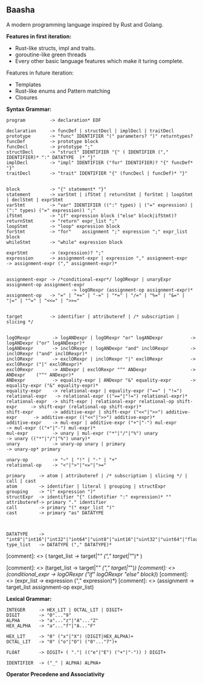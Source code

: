 ## Baasha

A modern programming language inspired by Rust and Golang. 

**Features in first iteration:**
- Rust-like structs, impl and traits.
- goroutine-like green threads
- Every other basic language features which make it turing complete.

Features in future iteration:
- Templates
- Rust-like enums and Pattern matching
- Closures


**Syntax Grammar:**

```
program         -> declaration* EOF

declaration     -> funcDef | structDecl | implDecl | traitDecl
prototype       -> "func" IDENTIFIER "(" parameters? ")" returntypes?
funcDef         -> prototype block 
funcDecl        -> prototype ";"
structDecl      -> "struct" IDENTIFIER "{" ( IDENTIFIER ("," IDENTIFIER)* ":" DATATYPE  )* "}"
implDecl        -> "impl" IDENTIFIER ("for" IDENTIFIER)? "{" funcDef* "}"
traitDecl       -> "trait" IDENTIFIER "{" (funcDecl | funcDef)* "}"


block           -> "{" statement* "}"
statement       -> varStmt | ifStmt | returnStmt | forStmt | loopStmt | declStmt | exprStmt
varStmt         -> "var" IDENTIFIER ((":" types) | ("=" expression) | (":" types) ("=" expression)) ";"
ifStmt          -> "if" expression block ("else" block|ifStmt)?
returnStmt      -> "return" expr_list ";"
loopStmt        -> "loop" expression block
forStmt         -> "for"    assignment ";" expression ";" expr_list block
whileStmt       -> "while" expression block

exprStmt        -> (expression)? ";"
expression      -> assignment-expr | expression "," assignment-expr         -> assignment-expr ("," assignment-expr)*


assignment-expr -> /*conditional-expr*/ logORexpr | unaryExpr assignment-op assignment-expr
                        -> logORexpr (assignment-op assignment-expr)*
assignment-op   -> "=" | "+=" | "-=" | "*=" | "/=" | "%=" | "&=" | "|=" | "^=" | "<<=" | ">>="


target          -> identifier | attributeref | /* subscription | slicing */


logORexpr        -> logANDexpr | logORexpr "or" logANDexpr          -> logANDexpr ("or" logANDexpr)*
logANDexpr       -> inclORexpr | logANDexpr "and" inclORexpr        -> inclORexpr ("and" inclORexpr)*
inclORexpr       -> exclORexpr | inclORexpr "|" exclORexpr          -> exclORexpr ("|" exclORexpr)*
exclORexpr       -> ANDexpr | exclORexpr "^" ANDexpr                -> ANDexpr    ("^" ANDexpr)*
ANDexpr          -> equality-expr | ANDexpr "&" equality-expr       -> equality-expr ("&" equality-expr)*
equality-expr    -> relational-expr | equality-expr ("==" | "!=") relational-expr   -> relational-expr (("=="|"!=") relational-expr)*
relational-expr  -> shift-expr | relational-expr relational-op shift-expr     -> shift-expr (relational-op shift-expr)*
shift-expr       -> additive-expr | shift-expr ("<<"|">>") additive-expr      -> additive-expr (("<<"|">>") additive-expr)*
additive-expr    -> mul-expr | additive-expr ("+"|"-") mul-expr               -> mul-expr (("+"|"-") mul-expr)*
mul-expr         -> unary | mul-expr ("*"|"/"|"%") unary                      -> unary (("*"|"/"|"%") unary)*
unary            -> unary-op unary | primary                                  -> unary-op* primary

unary-op         -> "~" | "!" | "-" | "+"
relational-op    -> "<"|">"|"<="|">="

primary     -> atom | attributeref | /* subscription | slicing */ | call | cast
atom        -> identifier | literal | grouping | structExpr
grouping    -> "(" expression ")"
structExpr  -> identifier "{" (identifier ":" expression)* ""
attributeref-> primary "." identifier
call        -> primary "(" expr_list ")" 
cast        -> primary "as" DATATYPE



DATATYPE    -> "int8"|"int16"|"int32"|"int64"|"uint8"|"uint16"|"uint32"|"uint64"|"float32"|"float64"|"bool"|IDENTIFIER
type_list   -> DATATYPE ("," DATATYPE)*
```

[comment]: <> ( target_list     -> target|"_" ("," target|"_")* )


[comment]: <> (target_list     -> target|"_" ("," target|"_")*)
[comment]: <> (conditional_expr -> logORexpr ("if" logORexpr "else" block)*)
[comment]: <> (expr_list       -> expression ("," expression)*)
[comment]: <> (assignment      -> target_list assignment-op expr_list)
 
**Lexical Grammar:**
```
INTEGER     -> HEX_LIT | OCTAL_LIT | DIGIT+
DIGIT       -> "0"..."9"
ALPHA       -> "a"..."z"|"A"..."Z"
HEX_ALPHA   -> "a"..."f"|"A..."F"

HEX_LIT     -> "0" ("x"|"X") (DIGIT|HEX_ALPHA)+
OCTAL_LIT   -> "0" ("o"|"O") ("0"..."7")+

FLOAT       -> DIGIT+ ( "."| (("e"|"E") ("+"|"-")) ) DIGIT+

IDENTIFIER  -> ("_" | ALPHA) ALPHA+
```


**Operator Precedene and Associativity**

